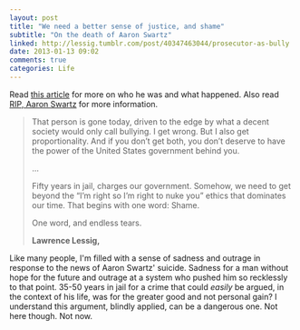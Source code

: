 ```yaml
---
layout: post
title: "We need a better sense of justice, and shame"
subtitle: "On the death of Aaron Swartz"
linked: http://lessig.tumblr.com/post/40347463044/prosecutor-as-bully
date: 2013-01-13 09:02
comments: true
categories: Life
---
```

Read [this article](http://lessig.tumblr.com/post/40347463044/prosecutor-as-bully) for more on who he was and what happened. Also read [RIP, Aaron Swartz](http://boingboing.net/2013/01/12/rip-aaron-swartz.html) for more information.

<blockquote>
That person is gone today, driven to the edge by what a decent society would only call bullying. I get wrong. But I also get proportionality. And if you don’t get both, you don’t deserve to have the power of the United States government behind you.

...

Fifty years in jail, charges our government. Somehow, we need to get beyond the “I’m right so I’m right to nuke you” ethics that dominates our time. That begins with one word: Shame.

One word, and endless tears.

<footer><strong>Lawrence Lessig,</strong>
<cite><a href="http://lessig.tumblr.com/post/40347463044/prosecutor-as-bully"></a></cite></footer>
</blockquote>

Like many people, I'm filled with a sense of sadness and outrage in response to the news of Aaron Swartz' suicide. Sadness for a man without hope for the future and outrage at a system who pushed him so recklessly to that point. 35-50 years in jail for a crime that could *easily* be argued, in the context of his life, was for the greater good and not personal gain? I understand this argument, blindly applied, can be a dangerous one. Not here though. Not now.
